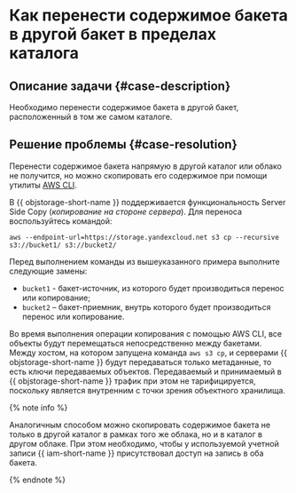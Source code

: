 # Как перенести содержимое бакета в другой бакет в пределах каталога


## Описание задачи {#case-description}

Необходимо перенести содержимое бакета в другой бакет, расположенный в том же самом каталоге. 

## Решение проблемы {#case-resolution}

Перенести содержимое бакета напрямую в другой каталог или облако не получится, но можно скопировать его содержимое при помощи утилиты [AWS CLI](../../../storage/tools/aws-cli.md).

В {{ objstorage-short-name }} поддерживается функциональность Server Side Copy (*копирование на стороне сервера*). Для переноса воспользуйтесь командой:

```
aws --endpoint-url=https://storage.yandexcloud.net s3 cp --recursive s3://bucket1/ s3://bucket2/
```

Перед выполнением команды из вышеуказанного примера выполните следующие замены:

* `bucket1` - бакет-источник, из которого будет производиться перенос или копирование;
* `bucket2` – бакет-приемник, внутрь которого будет производиться перенос или копирование.

Во время выполнения операции копирования с помощью AWS CLI, все объекты будут перемещаться непосредственно между бакетами. Между хостом, на котором запущена команда `aws s3 cp`, и серверами {{ objstorage-short-name }} будут передаваться только метаданные, то есть ключи передаваемых объектов. Передаваемый и принимаемый в {{ objstorage-short-name }} трафик при этом не тарифицируется, поскольку является внутренним с точки зрения объектного хранилища.

{% note info %}

Аналогичным способом можно скопировать содержимое бакета не только в другой каталог в рамках того же облака, но и в каталог в другом облаке. При этом необходимо, чтобы у используемой учетной записи {{ iam-short-name }} присутствовал доступ на  запись в оба бакета.

{% endnote %}